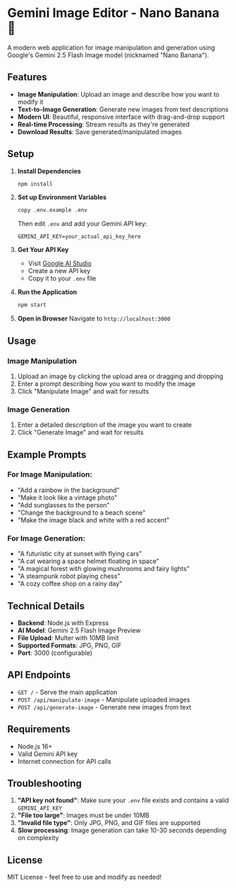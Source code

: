 # Gemini Image Editor - Nano Banana 🍌

A modern web application for image manipulation and generation using Google's Gemini 2.5 Flash Image model (nicknamed "Nano Banana").

## Features

- **Image Manipulation**: Upload an image and describe how you want to modify it
- **Text-to-Image Generation**: Generate new images from text descriptions
- **Modern UI**: Beautiful, responsive interface with drag-and-drop support
- **Real-time Processing**: Stream results as they're generated
- **Download Results**: Save generated/manipulated images

## Setup

1. **Install Dependencies**
   ```bash
   npm install
   ```

2. **Set up Environment Variables**
   ```bash
   copy .env.example .env
   ```
   Then edit `.env` and add your Gemini API key:
   ```
   GEMINI_API_KEY=your_actual_api_key_here
   ```

3. **Get Your API Key**
   - Visit [Google AI Studio](https://aistudio.google.com/app/apikey)
   - Create a new API key
   - Copy it to your `.env` file

4. **Run the Application**
   ```bash
   npm start
   ```

5. **Open in Browser**
   Navigate to `http://localhost:3000`

## Usage

### Image Manipulation
1. Upload an image by clicking the upload area or dragging and dropping
2. Enter a prompt describing how you want to modify the image
3. Click "Manipulate Image" and wait for results

### Image Generation
1. Enter a detailed description of the image you want to create
2. Click "Generate Image" and wait for results

## Example Prompts

### For Image Manipulation:
- "Add a rainbow in the background"
- "Make it look like a vintage photo"
- "Add sunglasses to the person"
- "Change the background to a beach scene"
- "Make the image black and white with a red accent"

### For Image Generation:
- "A futuristic city at sunset with flying cars"
- "A cat wearing a space helmet floating in space"
- "A magical forest with glowing mushrooms and fairy lights"
- "A steampunk robot playing chess"
- "A cozy coffee shop on a rainy day"

## Technical Details

- **Backend**: Node.js with Express
- **AI Model**: Gemini 2.5 Flash Image Preview
- **File Upload**: Multer with 10MB limit
- **Supported Formats**: JPG, PNG, GIF
- **Port**: 3000 (configurable)

## API Endpoints

- `GET /` - Serve the main application
- `POST /api/manipulate-image` - Manipulate uploaded images
- `POST /api/generate-image` - Generate new images from text

## Requirements

- Node.js 16+ 
- Valid Gemini API key
- Internet connection for API calls

## Troubleshooting

1. **"API key not found"**: Make sure your `.env` file exists and contains a valid `GEMINI_API_KEY`
2. **"File too large"**: Images must be under 10MB
3. **"Invalid file type"**: Only JPG, PNG, and GIF files are supported
4. **Slow processing**: Image generation can take 10-30 seconds depending on complexity

## License

MIT License - feel free to use and modify as needed!
